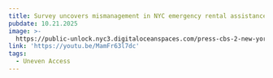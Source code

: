 ```yaml
---
title: Survey uncovers mismanagement in NYC emergency rental assistance program
pubdate: 10.21.2025
image: >-
  https://public-unlock.nyc3.digitaloceanspaces.com/press-cbs-2-new-york-logo.png
link: 'https://youtu.be/MamFr63l7dc'
tags:
  - Uneven Access
---
```



